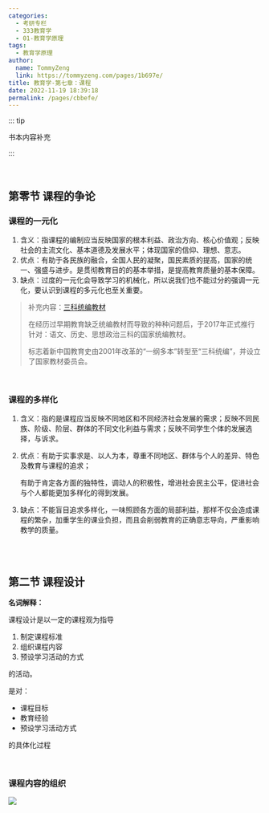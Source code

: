 ```yaml
---
categories: 
  - 考研专栏
  - 333教育学
  - 01-教育学原理
tags: 
  - 教育学原理
author: 
  name: TommyZeng
  link: https://tommyzeng.com/pages/1b697e/
title: 教育学-第七章：课程
date: 2022-11-19 18:39:18
permalink: /pages/cbbefe/
---
```





::: tip

书本内容补充

:::


<br>

## 第零节 课程的争论

### 课程的一元化

1. 含义：指课程的编制应当反映国家的根本利益、政治方向、核心价值观；反映社会的主流文化、基本道德及发展水平；体现国家的信仰、理想、意志。
2. 优点：有助于各民族的融合，全国人民的凝聚，国民素质的提高，国家的统一、强盛与进步。是贯彻教育目的的基本举措，是提高教育质量的基本保障。
3. 缺点：过度的一元化会导致学习的机械化，所以说我们也不能过分的强调一元化，要认识到课程的多元化也至关重要。
<!-- more -->
> 补充内容：[三科统编教材](http://www.moe.gov.cn/fbh/live/2019/51084/mtbd/201908/t20190828_396231.html)
>
> 在经历过早期教育缺乏统编教材而导致的种种问题后，于2017年正式推行针对：语文、历史、思想政治三科的国家统编教材。
>
> 标志着新中国教育史由2001年改革的“一纲多本”转型至“三科统编”，并设立了国家教材委员会。



<br>



### 课程的多样化

1.  含义：指的是课程应当反映不同地区和不同经济社会发展的需求；反映不同民族、阶级、阶层、群体的不同文化利益与需求；反映不同学生个体的发展选择，与诉求。

2. 优点：有助于实事求是、以人为本，尊重不同地区、群体与个人的差异、特色及教育与课程的追求；

   有助于肯定各方面的独特性，调动人的积极性，增进社会民主公平，促进社会与个人都能更加多样化的得到发展。

3. 缺点：不能盲目追求多样化，一味照顾各方面的局部利益，那样不仅会造成课程的繁杂，加重学生的课业负担，而且会削弱教育的正确意志导向，严重影响教学的质量。







<br><br>



## 第二节 课程设计

**名词解释：**

课程设计是以一定的课程观为指导

1. 制定课程标准
2. 组织课程内容
3. 预设学习活动的方式

的活动。



是对：

- 课程目标
- 教育经验
- 预设学习活动方式

的具体化过程

<br>

### 课程内容的组织

![](https://gcore.jsdelivr.net/gh/TommyZeng777/picgo/img/202211201657790.png)

